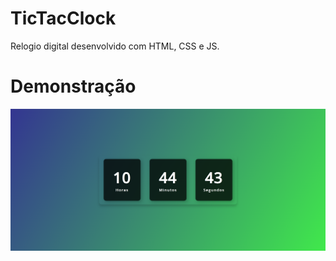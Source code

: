# TicTacClock
Relogio digital desenvolvido com HTML, CSS e JS.

# Demonstração
<img src="https://github.com/ypoolz/TicTacClock/blob/main/assets/img/Example.png?raw=true">
